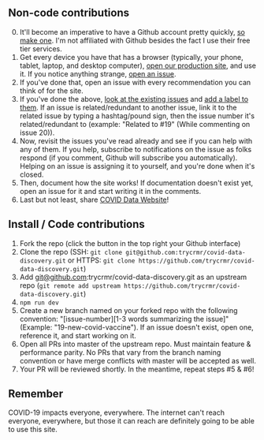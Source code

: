 ## Non-code contributions
0. It'll become an imperative to have a Github account pretty quickly, [so make one](https://github.com/join). I'm not affiliated with Github besides the fact I use their free tier services.
1. Get every device you have that has a browser (typically, your phone, tablet, laptop, and desktop computer), [open our production site](https://coviddata.website), and use it. If you notice anything strange, [open an issue](https://github.com/trycrmr/covid-data-discovery/issues).
2. If you've done that, open an issue with every recommendation you can think of for the site. 
3. If you've done the above, [look at the existing issues](https://github.com/trycrmr/covid-data-discovery/issues) and [add a label to them](https://github.com/trycrmr/covid-data-discovery/labels). If an issue is related/redundant to another issue, link it to the related issue by typing a hashtag/pound sign, then the issue number it's related/redundant to (example: "Related to #19" (While commenting on issue 20)).
4. Now, revisit the issues you've read already and see if you can help with any of them. If you help, subscribe to notifications on the issue as folks respond (if you comment, Github will subscribe you automatically). Helping on an issue is assigning it to yourself, and you're done when it's closed.
5. Then, document how the site works! If documentation doesn't exist yet, open an issue for it and start writing it in the comments. 
6. Last but not least, share [COVID Data Website](https://coviddata.website)!

## Install / Code contributions
1. Fork the repo (click the button in the top right your Github interface)
2. Clone the repo (SSH: `git clone git@github.com:trycrmr/covid-data-discovery.git` or HTTPS: `git clone https://github.com/trycrmr/covid-data-discovery.git`)
3. Add git@github.com:trycrmr/covid-data-discovery.git as an upstream repo (`git remote add upstream https://github.com/trycrmr/covid-data-discovery.git`)
4. `npm run dev`
5. Create a new branch named on your forked repo with the following convention: "[issue-number][1-3 words summarizing the issue]" (Example: "19-new-covid-vaccine"). If an issue doesn't exist, open one, reference it, and start working on it. 
6. Open all PRs into master of the upstream repo. Must maintain feature & performance parity. No PRs that vary from the branch naming convention or have merge conflicts with master will be accepted as well.
7. Your PR will be reviewed shortly. In the meantime, repeat steps #5 & #6! 

## Remember
COVID-19 impacts everyone, everywhere. The internet can't reach everyone, everywhere, but those it can reach are definitely going to be able to use this site.